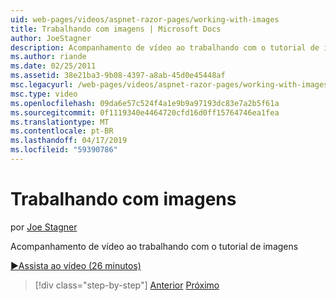 ```yaml
---
uid: web-pages/videos/aspnet-razor-pages/working-with-images
title: Trabalhando com imagens | Microsoft Docs
author: JoeStagner
description: Acompanhamento de vídeo ao trabalhando com o tutorial de imagens
ms.author: riande
ms.date: 02/25/2011
ms.assetid: 38e21ba3-9b08-4397-a8ab-45d0e45448af
msc.legacyurl: /web-pages/videos/aspnet-razor-pages/working-with-images
msc.type: video
ms.openlocfilehash: 09da6e57c524f4a1e9b9a97193dc83e7a2b5f61a
ms.sourcegitcommit: 0f1119340e4464720cfd16d0ff15764746ea1fea
ms.translationtype: MT
ms.contentlocale: pt-BR
ms.lasthandoff: 04/17/2019
ms.locfileid: "59390786"
---
```

# <a name="working-with-images"></a>Trabalhando com imagens

por [Joe Stagner](https://github.com/JoeStagner)

Acompanhamento de vídeo ao trabalhando com o tutorial de imagens

[&#9654;Assista ao vídeo (26 minutos)](https://channel9.msdn.com/Blogs/ASP-NET-Site-Videos/working-with-images)

> [!div class="step-by-step"]
> [Anterior](working-with-files.md)
> [Próximo](working-with-video.md)
